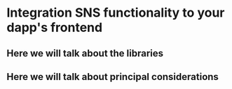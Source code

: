 # Integration SNS functionality to your dapp's frontend

## Here we will talk about the libraries

## Here we will talk about principal considerations